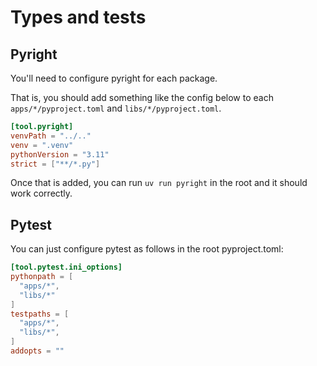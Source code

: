 # Types and tests
## Pyright
You'll need to configure pyright for each package.

That is, you should add something like the config below to each `apps/*/pyproject.toml` and `libs/*/pyproject.toml`.

```toml
[tool.pyright]
venvPath = "../.."
venv = ".venv"
pythonVersion = "3.11"
strict = ["**/*.py"]
```

Once that is added, you can run `uv run pyright` in the root and it should work correctly.

## Pytest
You can just configure pytest as follows in the root pyproject.toml:
```toml
[tool.pytest.ini_options]
pythonpath = [
  "apps/*",
  "libs/*"
]
testpaths = [
  "apps/*",
  "libs/*",
]
addopts = ""
```
